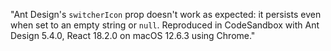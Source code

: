 "Ant Design's `switcherIcon` prop doesn't work as expected: it persists even when set to an empty string or `null`. Reproduced in CodeSandbox with Ant Design 5.4.0, React 18.2.0 on macOS 12.6.3 using Chrome."
